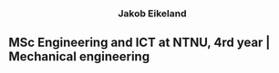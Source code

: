 ### <p align="center">Jakob Eikeland </p>
## MSc Engineering and ICT at NTNU, 4rd year | Mechanical engineering

<!--
**JakobEik/JakobEik** is a ✨ _special_ ✨ repository because its `README.md` (this file) appears on your GitHub profile.


- 🔭 I’m currently working on an autonomous robot
- 🌱 I’m currently learning AI
- 📫 How to reach me: jakeik@hotmail.com



